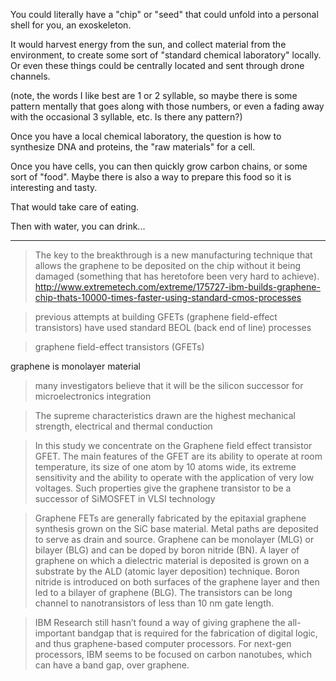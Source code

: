 
You could literally have a "chip" or "seed" that could unfold into a personal shell for you, an exoskeleton.

It would harvest energy from the sun, and collect material from the environment, to create some sort of "standard chemical laboratory" locally. Or even these things could be centrally located and sent through drone channels.

(note, the words I like best are 1 or 2 syllable, so maybe there is some pattern mentally that goes along with those numbers, or even a fading away with the occasional 3 syllable, etc. Is there any pattern?)

Once you have a local chemical laboratory, the question is how to synthesize DNA and proteins, the "raw materials" for a cell.

Once you have cells, you can then quickly grow carbon chains, or some sort of "food". Maybe there is also a way to prepare this food so it is interesting and tasty.

That would take care of eating.

Then with water, you can drink...

---

> The key to the breakthrough is a new manufacturing technique that allows the graphene to be deposited on the chip without it being damaged (something that has heretofore been very hard to achieve). 
http://www.extremetech.com/extreme/175727-ibm-builds-graphene-chip-thats-10000-times-faster-using-standard-cmos-processes

> previous attempts at building GFETs (graphene field-effect transistors) have used standard BEOL (back end of line) processes

> graphene field-effect transistors (GFETs)

graphene is monolayer material

> many investigators believe that it will be the silicon successor for microelectronics integration

> The supreme characteristics drawn are
the highest mechanical strength, electrical and thermal conduction

> In this study we concentrate on the Graphene field effect transistor GFET. The main features
of the GFET are its ability to operate at room temperature, its size of one atom by 10 atoms
wide, its extreme sensitivity and the ability to operate with the application of very low
voltages. Such properties give the graphene transistor to be a successor of SiMOSFET in
VLSI technology

> Graphene FETs are generally fabricated by the epitaxial graphene synthesis grown on the SiC
base material. Metal paths are deposited to serve as drain and source. Graphene can be
monolayer (MLG) or bilayer (BLG) and can be doped by boron nitride (BN). A layer of graphene on which a dielectric material is deposited is grown on a substrate by the
ALD (atomic layer deposition) technique. Boron nitride is introduced on both surfaces of the
graphene layer and then led to a bilayer of graphene (BLG). The transistors can be long channel to nanotransistors of less than 10 nm gate length.

> IBM Research still hasn’t found a way of giving graphene the all-important bandgap that is required for the fabrication of digital logic, and thus graphene-based computer processors. For next-gen processors, IBM seems to be focused on carbon nanotubes, which can have a band gap, over graphene.
